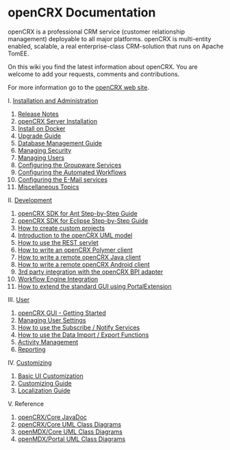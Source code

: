# openCRX Documentation #

openCRX is a professional CRM service (customer relationship management) deployable to all major platforms. 
openCRX is multi-entity enabled, scalable, a real enterprise-class CRM-solution that runs on Apache TomEE.

On this wiki you find the latest information about openCRX. You are welcome to add your requests, comments and contributions.

For more information go to the [openCRX web site](http://www.opencrx.org/).

I. [Installation and Administration](Admin/README.md)

1. [Release Notes](http://www.opencrx.org./opencrx/4.2/RELEASE-NOTES-4.2.txt)
1. [openCRX Server Installation](Admin/InstallerServer.md)
1. [Install on Docker](Admin/InstallOnDocker.md)
1. [Upgrade Guide](Admin/HowToUpgrade.md)
1. [Database Management Guide](Admin/DatabaseManagement.md)
1. [Managing Security](Admin/ManagingSecurity.md)
1. [Managing Users](Admin/ManagingUsers.md)
1. [Configuring the Groupware Services](Admin/GroupwareServices.md)
1. [Configuring the Automated Workflows](Admin/AutomatedWorkflows.md)
1. [Configuring the E-Mail services](Admin/EMailServices.md)
1. [Miscellaneous Topics](Admin/Miscellaneous.md)

II. [Development](Sdk/README.md)

1. [openCRX SDK for Ant Step-by-Step Guide](Sdk/StepByStepAnt.md)
1. [openCRX SDK for Eclipse Step-by-Step Guide](Sdk/StepByStepEclipse.md)
1. [How to create custom projects](Sdk/CustomProject.md)
1. [Introduction to the openCRX UML model](Sdk/Modeling.md)
1. [How to use the REST servlet](Sdk/Rest.md)
1. [How to write an openCRX Polymer client](Sdk/PolymerClient.md)
1. [How to write a remote openCRX Java client](Sdk/RemoteJavaClient.md)
1. [How to write a remote openCRX Android client](Sdk/RemoteAndroidClient.md)
1. [3rd party integration with the openCRX BPI adapter](Sdk/BpiAdapter.md)
1. [Workflow Engine Integration](Sdk/WFE.md)
1. [How to extend the standard GUI using PortalExtension](Sdk/PortalExtension.md)

III. [User](Users/README.md)

1. [openCRX GUI - Getting Started](http://www.opencrx.org/opencrx/2.13/gui/openCRX_gui.pdf)
1. [Managing User Settings](Users/UserSettings.md)
1. [How to use the Subscribe / Notify Services](Users/SubscribeNotify.md)
1. [How to use the Data Import / Export Functions](Users/DataImportExport.md)
1. [Activity Management](Users/Activities.md)
1. [Reporting](Users/Reporting.md)

IV. [Customizing](Customizing/README.md)

1. [Basic UI Customization](http://www.opencrx.org/opencrx/1.7/BasicCustomization/htmlsingle/openCRX_BasicCustomization.html)
1. [Customizing Guide](http://www.opencrx.org/opencrx/2.13/customizing/openCRX_customizing.html)
1. [Localization Guide](http://www.opencrx.org/opencrx/1.5/languageLocalizationGuide/htmlsingle/openCRX_LanguageLocalization.html)

V. Reference

1. [openCRX/Core JavaDoc](http://www.opencrx.org/opencrx/4.2/java/index.html)
1. [openCRX/Core UML Class Diagrams](http://www.opencrx.org/opencrx/4.2/uml/opencrx-core/index.html)
1. [openMDX/Core UML Class Diagrams](http://www.opencrx.org/opencrx/4.2/uml/openmdx-core/index.html)
1. [openMDX/Portal UML Class Diagrams](http://www.opencrx.org/opencrx/4.2/uml/openmdx-portal/index.html)
